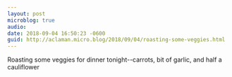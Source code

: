 ```yaml
---
layout: post
microblog: true
audio: 
date: 2018-09-04 16:50:23 -0600
guid: http://aclaman.micro.blog/2018/09/04/roasting-some-veggies.html
---
```

Roasting some veggies for dinner tonight--carrots, bit of garlic, and half a cauliflower
